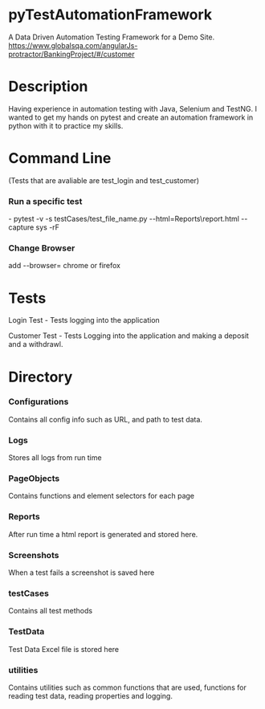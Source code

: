 # pyTestAutomationFramework
A Data Driven Automation Testing Framework for a Demo Site.
https://www.globalsqa.com/angularJs-protractor/BankingProject/#/customer

<h1>Description</h1>
Having experience in automation testing with Java, Selenium and TestNG. I wanted to get my hands on pytest and create an automation framework in python with it to practice my skills.


<h1>Command Line</h1>
(Tests that are avaliable are test_login and test_customer)
<h3>Run a specific test</h3> -  pytest -v -s testCases/test_file_name.py --html=Reports\report.html --capture sys -rF

<h3>Change Browser</h3>
add --browser= chrome or firefox


<h1>Tests</h1>
<p>Login Test - Tests logging into the application</p>
<p>Customer Test - Tests Logging into the application and making a deposit and a withdrawl.</p>

<h1>Directory</h1>
<h3>Configurations</h3> Contains all config info such as URL, and path to test data.
<h3>Logs</h3> Stores all logs from run time
<h3>PageObjects</h3> Contains functions and element selectors for each page
<h3>Reports</h3> After run time a html report is generated and stored here.
<h3>Screenshots</h3>When a test fails a screenshot is saved here
<h3>testCases</h3>Contains all test methods
<h3>TestData</h3>Test Data Excel file is stored here
<h3>utilities</h3>Contains utilities such as common functions that are used, functions for reading test data, reading properties and logging.
